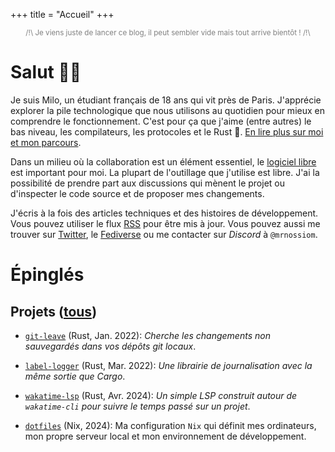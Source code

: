 +++
title = "Accueil"
+++

<small style="color: grey; display: block; text-align: center;">
/!\ Je viens juste de lancer ce blog, il peut sembler vide mais tout arrive bientôt ! /!\
</small>

# Salut 👋🏻

Je suis Milo, un étudiant français de 18 ans qui vit près de Paris. J'apprécie explorer la pile technologique que nous utilisons au quotidien pour mieux en comprendre le fonctionnement. C'est pour ça que j'aime (entre autres) le bas niveau, les compilateurs, les protocoles et le Rust 🦀. [En lire plus sur moi et mon parcours](@/about.fr.md).

Dans un milieu où la collaboration est un élément essentiel, le [logiciel libre](https://fr.wikipedia.org/wiki/Open_source) est important pour moi. La plupart de l'outillage que j'utilise est libre. J'ai la possibilité de prendre part aux discussions qui mènent le projet ou d'inspecter le code source et de proposer mes changements.

J'écris à la fois des articles techniques et des histoires de développement. Vous pouvez utiliser le flux [RSS](/fr/atom.xml) pour être mis à jour. Vous pouvez aussi me trouver sur [Twitter](https://twitter.com/milomoisson), le [Fediverse](https://elk.zone/fosstodon.org/@milomoisson) ou me contacter sur _Discord_ à `@mrnossiom`.

# Épinglés

## Projets ([tous](@/projects/_index.fr.md))

- [`git-leave`](https://github.com/mrnossiom/git-leave) (Rust, Jan. 2022): _Cherche les changements non sauvegardés dans vos dépôts git locaux_.

- [`label-logger`](https://github.com/mrnossiom/label-logger) (Rust, Mar. 2022): _Une librairie de journalisation avec la même sortie que Cargo_.

- [`wakatime-lsp`](https://github.com/mrnossiom/wakatime-lsp) (Rust, Avr. 2024): _Un simple LSP construit autour de `wakatime-cli` pour suivre le temps passé sur un projet_.

- [`dotfiles`](https://github.com/mrnossiom/dotfiles) (Nix, 2024): Ma configuration `Nix` qui définit mes ordinateurs, mon propre serveur local et mon environnement de développement.
